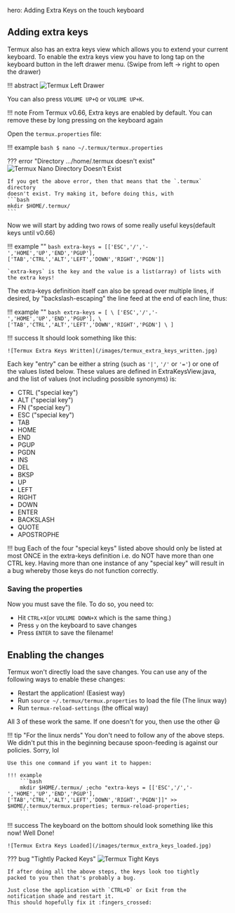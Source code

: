 hero: Adding Extra Keys on the touch keyboard

## Adding extra keys

Termux also has an extra keys view which allows you to extend your current keyboard.
To enable the extra keys view you have to long tap on the keyboard button in the left drawer menu.
(Swipe from left → right to open the drawer)

!!! abstract
    ![Termux Left Drawer](/images/termux_left_drawer.jpg)

You can also press `VOLUME UP+Q` or `VOLUME UP+K`.

!!! note
    From Termux v0.66, Extra keys are enabled by default.
    You can remove these by long pressing on the keyboard again

Open the `termux.properties` file:

!!! example
    ```bash
    $ nano ~/.termux/termux.properties
    ```

??? error "Directory .../home/.termux doesn't exist"
    ![Termux Nano Directory Doesn't Exist](/images/termux_directory_doesnt_exist.jpg)

    If you get the above error, then that means that the `.termux` directory
    doesn't exist. Try making it, before doing this, with
    ```bash
    mkdir $HOME/.termux/
    ```

Now we will start by adding two rows of some really useful keys(default keys until v0.66)

!!! example ""
    ```bash
    extra-keys = [['ESC','/','-','HOME','UP','END','PGUP'],['TAB','CTRL','ALT','LEFT','DOWN','RIGHT','PGDN']]
    ```

    `extra-keys` is the key and the value is a list(array) of lists with the extra keys!

The extra-keys definition itself can also be spread over multiple lines,
if desired, by "backslash-escaping" the line feed at the end of each line, thus:

!!! example ""
    ```bash
    extra-keys = [ \
        ['ESC','/','-','HOME','UP','END','PGUP'], \
        ['TAB','CTRL','ALT','LEFT','DOWN','RIGHT','PGDN'] \
    ]
    ```

!!! success
    It should look something like this:

    ![Termux Extra Keys Written](/images/termux_extra_keys_written.jpg)

Each key "entry" can be either a string (such as `'|'`, `'/'` or `'='`) or one of the values listed below.
These values are defined in ExtraKeysView.java, and the list of values (not including possible synonyms) is:

* CTRL ("special key")
* ALT ("special key")
* FN ("special key")
* ESC ("special key")
* TAB
* HOME
* END
* PGUP
* PGDN
* INS
* DEL
* BKSP
* UP
* LEFT
* RIGHT
* DOWN
* ENTER
* BACKSLASH
* QUOTE
* APOSTROPHE

!!! bug
    Each of the four "special keys" listed above should only be listed at most
    ONCE in the extra-keys definition i.e. do NOT have more than one CTRL key.
    Having more than one instance of any "special key" will result in a bug
    whereby those keys do not function correctly.

### Saving the properties
Now you must save the file. To do so, you need to:

* Hit `CTRL+X`(or `VOLUME DOWN+X` which is the same thing.)
* Press `y` on the keyboard to save changes
* Press `ENTER` to save the filename! 

## Enabling the changes
Termux won't directly load the save changes.
You can use any of the following ways to enable these changes:

* Restart the application! (Easiest way)
* Run `source ~/.termux/termux.properties` to load the file (The linux way)
* Run `termux-reload-settings` (the offical way)

All 3 of these work the same. If one doesn't for you, then use the other :smiley:

!!! tip "For the linux nerds"
    You don't need to follow any of the above steps.
    We didn't put this in the beginning because spoon-feeding is against our policies.
    Sorry, lol

    Use this one command if you want it to happen:

    !!! example
        ```bash
        mkdir $HOME/.termux/ ;echo "extra-keys = [['ESC','/','-','HOME','UP','END','PGUP'],['TAB','CTRL','ALT','LEFT','DOWN','RIGHT','PGDN']]" >> $HOME/.termux/termux.properties; termux-reload-properties;
        ```

!!! success
    The keyboard on the bottom should look something like this now!
    Well Done!

    ![Termux Extra Keys Loaded](/images/termux_extra_keys_loaded.jpg)

??? bug "Tightly Packed Keys"
    ![Termux Tight Keys](/images/termux_tight_keys.jpg)

    If after doing all the above steps, the keys look too tightly
    packed to you then that's probably a bug.

    Just close the application with `CTRL+D` or Exit from the
    notification shade and restart it.
    This should hopefully fix it :fingers_crossed: